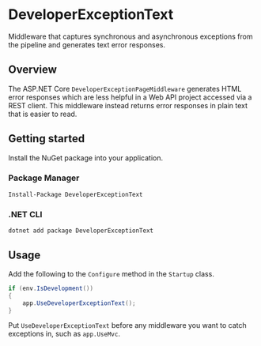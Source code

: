 # DeveloperExceptionText
Middleware that captures synchronous and asynchronous exceptions from the pipeline and generates text error responses.

## Overview
The ASP.NET Core `DeveloperExceptionPageMiddleware` generates HTML error responses which are less helpful in a Web API
project accessed via a REST client. This middleware instead returns error responses in plain text that is easier to
read.

## Getting started
Install the NuGet package into your application.

### Package Manager
```
Install-Package DeveloperExceptionText
```

### .NET CLI
```
dotnet add package DeveloperExceptionText
```

## Usage
Add the following to the `Configure` method in the `Startup` class.

```csharp
if (env.IsDevelopment())
{
	app.UseDeveloperExceptionText();
}
```

Put `UseDeveloperExceptionText` before any middleware you want to catch exceptions in, such as `app.UseMvc`.
